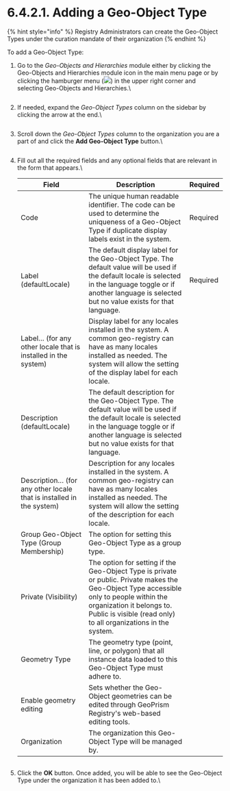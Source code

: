 # 6.4.2.1. Adding a Geo-Object Type

{% hint style="info" %}
Registry Administrators can create the Geo-Object Types under the curation mandate of their organization
{% endhint %}

To add a Geo-Object Type:

1.  Go to the _Geo-Objects and Hierarchies_ module either by clicking the Geo-Objects and Hierarchies module icon in the main menu page or by clicking the hamburger menu (![](https://lh3.googleusercontent.com/iuPmL\_Z1smFoRNK34qpVh9--96pLjj8A-P4QdCAlpcvxkSIfD3bihusMrW6MlenmddHse4DMtkIfNaLzts2tH95aM8vei5RBC6-FuLkbYRi4j4V9LiSgid0KfK2wPUgPo-Oim\_IF7FqvJW8Ck-ESi0sPLJ2Hi6rets24LbXMhLUD7h3zOJePImZz)) in the upper right corner and selecting Geo-Objects and Hierarchies.\\

    <figure><img src="../../../../../.gitbook/assets/image (5) (1).png" alt=""><figcaption></figcaption></figure>
2.  If needed, expand the _Geo-Object Types_ column on the sidebar by clicking the arrow at the end.\\

    <figure><img src="../../../../../.gitbook/assets/image (4) (1) (1).png" alt=""><figcaption></figcaption></figure>
3.  Scroll down the _Geo-Object Types_ column to the organization you are a part of and click the **Add Geo-Object Type** button.\\

    <figure><img src="../../../../../.gitbook/assets/image (6) (1) (2).png" alt=""><figcaption></figcaption></figure>
4.  Fill out all the required fields and any optional fields that are relevant in the form that appears.\\

    | Field                                                               | Description                                                                                                                                                                                                                              | Required |
    | ------------------------------------------------------------------- | ---------------------------------------------------------------------------------------------------------------------------------------------------------------------------------------------------------------------------------------- | -------- |
    | Code                                                                | The unique human readable identifier. The code can be used to determine the uniqueness of a Geo-Object Type if duplicate display labels exist in the system.                                                                             | Required |
    | Label (defaultLocale)                                               | The default display label for the Geo-Object Type. The default value will be used if the default locale is selected in the language toggle or if another language is selected but no value exists for that language.                     | Required |
    | Label… (for any other locale that is installed in the system)       | Display label for any locales installed in the system. A common geo-registry can have as many locales installed as needed. The system will allow the setting of the display label for each locale.                                       |          |
    | Description (defaultLocale)                                         | The default description for the Geo-Object Type. The default value will be used if the default locale is selected in the language toggle or if another language is selected but no value exists for that language.                       |          |
    | Description… (for any other locale that is installed in the system) | Description for any locales installed in the system. A common geo-registry can have as many locales installed as needed. The system will allow the setting of the description for each locale.                                           |          |
    | Group Geo-Object Type (Group Membership)                            | The option for setting this Geo-Object Type as a group type.                                                                                                                                                                             |          |
    | Private (Visibility)                                                | The option for setting if the Geo-Object Type is private or public. Private makes the Geo-Object Type accessible only to people within the organization it belongs to. Public is visible (read only) to all organizations in the system. |          |
    | Geometry Type                                                       | The geometry type (point, line, or polygon) that all instance data loaded to this Geo-Object Type must adhere to.                                                                                                                        |          |
    | Enable geometry editing                                             | Sets whether the Geo-Object geometries can be edited through GeoPrism Registry's web-based editing tools.                                                                                                                                |          |
    | Organization                                                        | The organization this Geo-Object Type will be managed by.                                                                                                                                                                                |          |

    <figure><img src="https://lh4.googleusercontent.com/8TbxvHfaXeV5OlhN4B9n986RaxCkmwPYXQh6kkG0koK9dj1vWavotQ1Lc9_QjEGFvknwv_94Z1uhw_v-yRyJ_rSjY3ufnhdYMcYAmz_8b6QnS8NaB0mbKPfScqknIiTNVMqMe3gN-z_MgdXFVTLzNe34IzLeyN0w0Dyz0gkm0rwIyU9VC9iGjt5V" alt=""><figcaption></figcaption></figure>
5.  Click the **OK** button. Once added, you will be able to see the Geo-Object Type under the organization it has been added to.\\

    <figure><img src="https://lh4.googleusercontent.com/o7M8ZVCNZHZN0UP2jV0KSgFsivunPL8tNkNAZjqb8SEO13cudcNkDBP_HpLBOEU53fZoUebtppPUcjXzxHoVHPgsRjWMsgjkO6HqcCKsOq2-nysbkHcoWZj78yXTvqVtaIGSy2a9VZiXjeSsy1-399d6otzENPg_iEEPvlTI8vn3fF7sTiLzukJ7" alt=""><figcaption></figcaption></figure>
